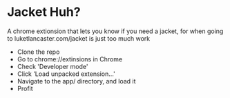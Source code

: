 # Jacket Huh?

A chrome extionsion that lets you know if you need a jacket, for when going to luketlancaster.com/jacket is just too much work

* Clone the repo
* Go to chrome://extinsions in Chrome
* Check 'Developer mode'
* Click 'Load unpacked extension...'
* Navigate to the app/ directory, and load it
* Profit
